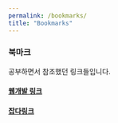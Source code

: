 ```yaml
---
permalink: /bookmarks/
title: "Bookmarks"
---
```


### 북마크

공부하면서 참조했던 링크들입니다.

#### [웹개발 링크](./bookmarks/django.md)

#### [잡다링크](./bookmarks/etc.md)

